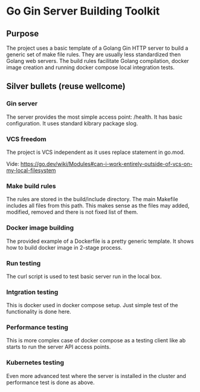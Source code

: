 # Go Gin Server Building Toolkit

## Purpose

The project uses a basic template of a Golang Gin HTTP server to build
a generic set of make file rules. They are usually less standardized
then Golang web servers. The build rules facilitate Golang compilation,
docker image creation and running docker compose local integration tests.

## Silver bullets (reuse wellcome)

### Gin server

The server provides the most simple access point: /health. It has basic
configuration. It uses standard kibrary package slog.

### VCS freedom

The project is VCS independent as it uses replace statement in go.mod.

Vide: https://go.dev/wiki/Modules#can-i-work-entirely-outside-of-vcs-on-my-local-filesystem

### Make build rules

The rules are stored in the build/include directory. The main Makefile
includes all files from this path. This makes sense as the files may
added, modified, removed and there is not fixed list of them.

### Docker image building

The provided example of a Dockerfile is a pretty generic template. It shows
how to build docker image in 2-stage process.

### Run testing

The curl script is used to test basic server run in the local box.

### Intgration testing

This is docker used in docker compose setup. Just simple test of the functionality
is done here.

### Performance testing

This is more complex case of docker compose as a testing client like ab starts
to run the server API access points.

### Kubernetes testing

Even more advanced test where the server is installed in the cluster and performance
test is done as above.
